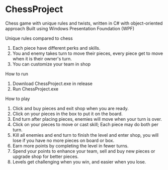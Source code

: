 # ChessProject
Chess game with unique rules and twists, written in C# with object-oriented approach
Built using Windows Presentation Foundation (WPF)

Unique rules compared to chess
1. Each piece have different perks and skills.
2. You and enemy takes turn to move their pieces, every piece get to move when it is their owner's turn.
3. You can customize your team in shop

How to run
1. Download ChessProject.exe in release
2. Run ChessProject.exe

How to play
1. Click and buy pieces and exit shop when you are ready.
2. Click on your pieces in the box to put it on the board.
3. End turn after placing pieces, enemies will move when your turn is over.
4. Click on your pieces to move or cast skill; Each piece may do both per turn.
5. Kill all enemies and end turn to finish the level and enter shop, you will lose if you have no more pieces on board or box.
6. Earn more points by completing the level in fewer turns.
7. Spend your points to enhance your team, sell and buy new pieces or upgrade shop for better pieces.
8. Levels get challenging when you win, and easier when you lose.
